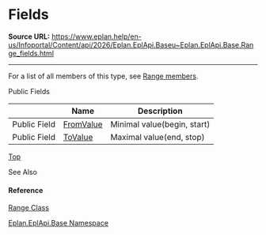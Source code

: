 # Fields

**Source URL:** https://www.eplan.help/en-us/Infoportal/Content/api/2026/Eplan.EplApi.Baseu~Eplan.EplApi.Base.Range_fields.html

---

For a list of all members of this type, see [Range members](Eplan.EplApi.Baseu~Eplan.EplApi.Base.Range_members.html).

Public Fields

|  | Name | Description |
| --- | --- | --- |
| Public Field | [FromValue](Eplan.EplApi.Baseu~Eplan.EplApi.Base.Range~FromValue.html) | Minimal value(begin, start) |
| Public Field | [ToValue](Eplan.EplApi.Baseu~Eplan.EplApi.Base.Range~ToValue.html) | Maximal value(end, stop) |

[Top](#top)

See Also

#### Reference

[Range Class](Eplan.EplApi.Baseu~Eplan.EplApi.Base.Range.html)
  
[Eplan.EplApi.Base Namespace](Eplan.EplApi.Baseu~Eplan.EplApi.Base_namespace.html)